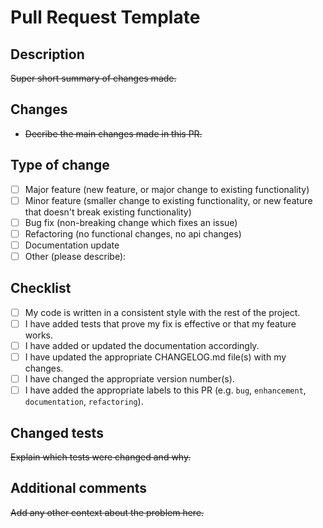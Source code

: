 # Pull Request Template

## Description

~~Super short summary of changes made.~~

## Changes

- ~~Decribe the main changes made in this PR.~~

## Type of change

- [ ] Major feature (new feature, or major change to existing functionality)
- [ ] Minor feature (smaller change to existing functionality, or new feature that doesn't break existing functionality)
- [ ] Bug fix (non-breaking change which fixes an issue)
- [ ] Refactoring (no functional changes, no api changes)
- [ ] Documentation update
- [ ] Other (please describe):

## Checklist

- [ ] My code is written in a consistent style with the rest of the project.
- [ ] I have added tests that prove my fix is effective or that my feature works.
- [ ] I have added or updated the documentation accordingly.
- [ ] I have updated the appropriate CHANGELOG.md file(s) with my changes.
- [ ] I have changed the appropriate version number(s). <!-- (See [Semantic Versioning](https://semver.org/)) -->
- [ ] I have added the appropriate labels to this PR (e.g. `bug`, `enhancement`, `documentation`, `refactoring`).

## Changed tests

~~Explain which tests were changed and why.~~

## Additional comments

~~Add any other context about the problem here.~~
